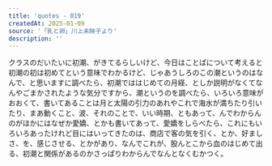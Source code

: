 ```yaml
---
title: 'quotes - 019'
createdAt: 2025-01-09
source: '「乳と卵」川上未映子より'
description: ''
---
```

クラスのだいたいに初潮、がきてるらしいけど、今日はことばについて考えると初潮の初は初めてという意味でわかるけど、じゃあうしろのこの潮というのはなんで、と思いますに調べたら、初潮でははじめての月経、としか説明がなくてなんやごまかされたような気分ですから、潮というのを調べたら、いろいろ意味がおおくて、書いてあることは月と太陽の引力のあれやこれで海水が満ちたり引いたり、まあ動くこと、波、それのことで、いい時期、ともあって、んでわからんのがほかにはなぜか愛嬌、とかも書いてあって、愛嬌をしらべたら、これにもいろいろあったけれど目にはいってきたのは、商店で客の気を引く、とか、好ましさ、を、感じさせる、とかがあり、なんでこれが、股んとこから血のはじめて出る、初潮と関係があるのかさっぱりわからんでなんとなくむかつく。